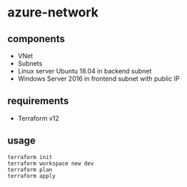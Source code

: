 # azure-network

## components

* VNet
* Subnets
* Linux server Ubuntu 18.04 in backend subnet
* Windows Server 2016 in frontend subnet with public IP

## requirements
* Terraform v12

## usage
```
terraform init
terraform workspace new dev
terraform plan
terraform apply
```
